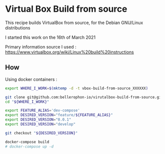 # Virtual Box Build from source

This recipe builds VirtualBox from source, for the Debian GNU/Linux distributions

I started this work on the 16th of March 2021

Primary information source I used : https://www.virtualbox.org/wiki/Linux%20build%20instructions

## How

Using docker containers :

```bash
export WHERE_I_WORK=$(mktemp -d -t vbox-build-from-source_XXXXXX)

git clone git@github.com:bellerophon-io/virutalbox-build-from-source.git "${WHERE_I_WORK}"
cd "${WHERE_I_WORK}"

export FEATURE_ALIAS='dev-compose'
export DESIRED_VERSION="feature/${FEATURE_ALIAS}"
export DESIRED_VERSION="0.0.1"
export DESIRED_VERSION="develop"

git checkout "${DESIRED_VERSION}"

docker-compose build
# docker-compose up -d

```
